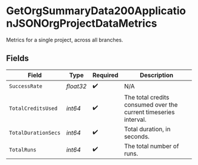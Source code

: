 # GetOrgSummaryData200ApplicationJSONOrgProjectDataMetrics

Metrics for a single project, across all branches.


## Fields

| Field                                                            | Type                                                             | Required                                                         | Description                                                      |
| ---------------------------------------------------------------- | ---------------------------------------------------------------- | ---------------------------------------------------------------- | ---------------------------------------------------------------- |
| `SuccessRate`                                                    | *float32*                                                        | :heavy_check_mark:                                               | N/A                                                              |
| `TotalCreditsUsed`                                               | *int64*                                                          | :heavy_check_mark:                                               | The total credits consumed over the current timeseries interval. |
| `TotalDurationSecs`                                              | *int64*                                                          | :heavy_check_mark:                                               | Total duration, in seconds.                                      |
| `TotalRuns`                                                      | *int64*                                                          | :heavy_check_mark:                                               | The total number of runs.                                        |